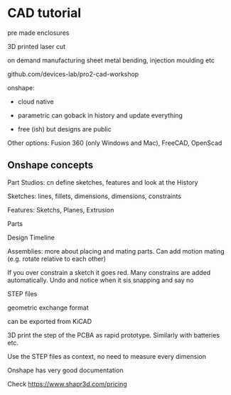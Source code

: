 # CAD tutorial

pre made enclosures

3D printed laser cut

on demand manufacturing sheet metal bending, injection moulding etc



github.com/devices-lab/pro2-cad-workshop





onshape:

* cloud native

* parametric can goback in history and update everything
* free (ish) but designs are public 

Other options: Fusion 360 (only Windows and Mac), FreeCAD, OpenScad

## Onshape concepts

Part Studios: cn define sketches, features and look at the History

Sketches: lines, fillets, dimensions, dimensions, constraints

Features: Sketchs, Planes, Extrusion

Parts

Design Timeline

Assemblies: more about placing and mating parts. Can add motion mating (e.g. rotate relative to each other)

If you over constrain a sketch it goes red. Many constrains are added automatically. Undo and notice when it sis snapping and say no

STEP files

geometric exchange format

can be exported from KiCAD

3D print the step of the PCBA as rapid prototype. Similarly with batteries etc.

Use the STEP files as context, no need to measure every dimension

Onshape has very good documentation



Check https://www.shapr3d.com/pricing







